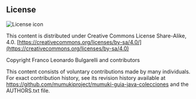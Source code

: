 ## License
![License icon](https://licensebuttons.net/l/by-sa/3.0/88x31.png)

This content is distributed under Creative Commons License Share-Alike, 4.0. [https://creativecommons.org/licenses/by-sa/4.0/](https://creativecommons.org/licenses/by-sa/4.0)

Copyright Franco Leonardo Bulgarelli and contributors

This content consists of voluntary contributions made by many
individuals. For exact contribution history, see its revision history
available at https://github.com/mumukiproject/mumuki-guia-java-colecciones and the AUTHORS.txt file.

